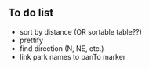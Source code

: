To do list
----------
* sort by distance (OR sortable table??)
* prettify
* find direction (N, NE, etc.)
* link park names to panTo marker